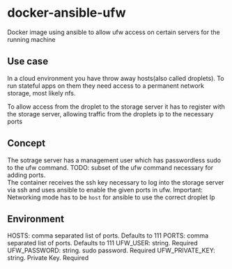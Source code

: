 # docker-ansible-ufw
Docker image using ansible to allow ufw access on certain servers for the running machine

## Use case
In a cloud environment you have throw away hosts(also called droplets). To run
stateful apps on them they need access to a permanent network storage, most
likely nfs.

To allow access from the droplet to the storage server it has to register with
the storage server, allowing traffic from the droplets ip to the necessary ports

## Concept
The sotrage server has a management user which has passwordless sudo to the ufw
command. TODO: subset of the ufw command necessary for adding ports.  
The container receives the ssh key necessary to log into the storage server via
ssh and uses ansible to enable the given ports in ufw. Important: Networking
mode has to be `host` for ansible to use the correct droplet Ip

## Environment
HOSTS: comma separated list of ports. Defaults to 111
PORTS: comma separated list of ports. Defaults to 111
UFW\_USER: string. Required
UFW\_PASSWORD: string. sudo password. Required
UFW\_PRIVATE\_KEY: string. Private Key. Required
